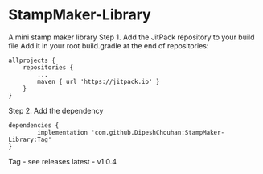 # StampMaker-Library
A mini stamp maker library
Step 1. Add the JitPack repository to your build file
Add it in your root build.gradle at the end of repositories:

	allprojects {
		repositories {
			...
			maven { url 'https://jitpack.io' }
		}
	}
  
  Step 2. Add the dependency
  
  	dependencies {
	        implementation 'com.github.DipeshChouhan:StampMaker-Library:Tag'
	}

Tag - see releases
latest - v1.0.4

